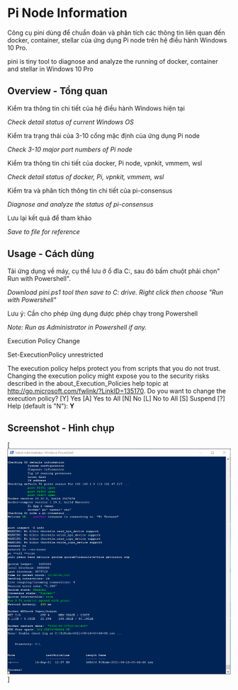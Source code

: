 # Pi Node Information
 
Công cụ pini dùng để chuẩn đoán và phân tích các thông tin liên quan đến docker, container, stellar của ứng dụng Pi node trên hệ điều hành Windows 10 Pro.

pini is tiny tool to diagnose and analyze the running of docker, container and stellar in Windows 10 Pro

## Overview - Tổng quan

Kiểm tra thông tin chi tiết của hệ điều hành Windows hiện tại

_Check detail status of current Windows OS_

Kiểm tra trạng thái của 3-10 cổng mặc định của ứng dụng Pi node

_Check 3-10 major port numbers of Pi node_

Kiểm tra thông tin chi tiết của docker, Pi node, vpnkit, vmmem, wsl

_Check detail status of docker, Pi, vpnkit, vmmem, wsl_

Kiểm tra và phân tích thông tin chi tiết của pi-consensus

_Diagnose and analyze the status of pi-consensus_

Lưu lại kết quả để tham khảo

_Save to file for reference_

## Usage - Cách dùng
Tải ứng dụng về máy, cụ thể lưu ở ổ đĩa C:, sau đó bấm chuột phải chọn" Run with Powershell".

_Download pini.ps1 tool then save to C: drive. Right click then choose "Run with Powershell"_

Lưu ý: Cần cho phép ứng dụng được phép chạy trong Powershell

_Note: Run as Administrator in Powershell if any._

Execution Policy Change

Set-ExecutionPolicy unrestricted

The execution policy helps protect you from scripts that you do not trust. Changing the execution policy might expose
you to the security risks described in the about_Execution_Policies help topic at
http://go.microsoft.com/fwlink/?LinkID=135170. Do you want to change the execution policy?
[Y] Yes  [A] Yes to All  [N] No  [L] No to All  [S] Suspend  [?] Help (default is "N"): **Y**


## Screenshot - Hình chụp
[![pini](https://github.com/pkk68/pini/blob/7b23b5f185675bb04709fb4c00c950f1eaefe2e7/github-pini-screenshot.png)]
